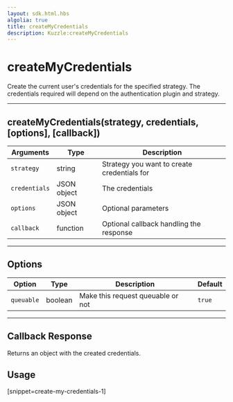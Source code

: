 ```yaml
---
layout: sdk.html.hbs
algolia: true
title: createMyCredentials
description: Kuzzle:createMyCredentials
---
```

  

# createMyCredentials
Create the current user's credentials for the specified strategy. The credentials required will depend on the authentication plugin and strategy.

---

## createMyCredentials(strategy, credentials, [options], [callback])

| Arguments | Type | Description
|-----------|------|------------
| `strategy` | string | Strategy you want to create credentials for
| `credentials` | JSON object | The credentials
| `options` | JSON object | Optional parameters
| `callback`| function | Optional callback handling the response

---

## Options

| Option | Type | Description | Default
|--------|------|-------------|---------
| `queuable` | boolean | Make this request queuable or not  | `true`

---

## Callback Response

Returns an object with the created credentials.

## Usage

[snippet=create-my-credentials-1]
